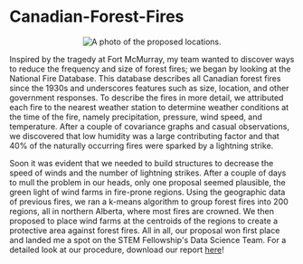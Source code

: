 # Canadian-Forest-Fires
<p align="center">
  <img src="http://chongcurtis.com/photos/project_wind_farms.png" alt="A photo of the proposed locations."/>
</p>

Inspired by the tragedy at Fort McMurray, my team wanted to discover ways to reduce the frequency and size of forest fires; we began by looking at the National Fire Database. This database describes all Canadian forest fires since the 1930s and underscores features such as size, location, and other government responses. To describe the fires in more detail, we attributed each fire to the nearest weather station to determine weather conditions at the time of the fire, namely precipitation, pressure, wind speed, and temperature. After a couple of covariance graphs and casual observations, we discovered that low humidity was a large contributing factor and that 40% of the naturally occurring fires were sparked by a lightning strike.

Soon it was evident that we needed to build structures to decrease the speed of winds and the number of lightning strikes. After a couple of days to mull the problem in our heads, only one proposal seemed plausible, the green light of wind farms in fire-prone regions. Using the geographic data of previous fires, we ran a k-means algorithm to group forest fires into 200 regions, all in northern Alberta, where most fires are crowned. We then proposed to place wind farms at the centroids of the regions to create a protective area against forest fires. All in all, our proposal won first place and landed me a spot on the STEM Fellowship's Data Science Team. For a detailed look at our procedure, download our report [here](https://chongcurtis.com/affects_of_climate_change_on_forest_fires.pdf)!
